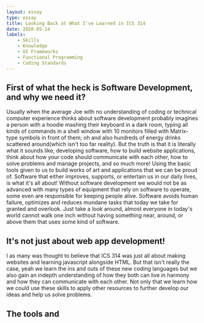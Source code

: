 ```yaml
---
layout: essay
type: essay
title: Looking Back at What I've Learned in ICS 314
date: 2020-05-14
labels:
    - Skills
    - Knowledge
    - UI Frameworks
    - Functional Programming
    - Coding Standards
---
```


## First of what the heck is Software Development, and why we need it?

Usually when the average Joe with no understanding of coding or technical computer experience thinks about software development probably imagines a person with a hoodie mashing their keyboard in a dark room, typing all kinds of commands in a shell window with 10 monitors filled with Matrix-type symbols in front of them; oh and also hundreds of energy drinks scattered around(which isn't too far reality). But the truth is that it is literally what it sounds like, developing software, how to build website applications, think about how your code should communicate with each other, how to solve problems and manage projects, and so much more! Using the basic tools given to us to build works of art and applications that we can be proud of. Software that either improves, supports, or entertain us in our daily lives, is what it's all about! Without software development we would not be as advanced with many types of equipment that rely on software to operate, some even are responsible for keeping people alive. Software avoids human failure, optimizes and reduces mundane tasks that today we take for granted and overlook. Just take a look around, almost everyone in today's world cannot walk one inch without having something near, around, or above them that uses some kind of software.

## It's not just about web app development!

I as many was thought to believe that ICS 314 was just all about making websites and learning javascript alongside HTML. But that isn't really the case, yeah we learn the ins and outs of these new coding languages but we also gain an indepth understanding of how they both can live in harmony and how they can communicate with each other. Not only that we learn how we could use these skills to apply other resources to further develop our ideas and help us solve problems. 

## The tools and 